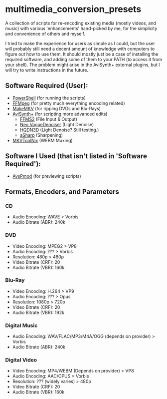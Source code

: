# multimedia_conversion_presets
A collection of scripts for re-encoding existing media (mostly videos, and music) with various 'enhancements' hand-picked by me, for the simplicity and convenience of others and myself.

I tried to make the experience for users as simple as I could, but the user will probably still need a decent amount of knowledge with computers to figure out how to use them. It should mostly just be a case of installing the required software, and adding some of them to your PATH (to access it from your shell). The problem might arise in the AviSynth+ external plugins, but I will try to write instructions in the future.

## Software Required (User):
- [PowerShell](https://github.com/PowerShell/PowerShell/releases) (for running the scripts)
- [FFMpeg](https://github.com/BtbN/FFmpeg-Builds/releases) (for pretty much everything encoding related)
- [MakeMKV](https://www.makemkv.com/download/) (for ripping DVDs and Blu-Rays)
- [AviSynth+](https://github.com/AviSynth/AviSynthPlus/releases/) (for scripting more advanced edits)
  - [FFMS2](https://github.com/FFMS/ffms2/releases) (File Input & Output)
  - [Neo VagueDenoiser](https://github.com/HomeOfAviSynthPlusEvolution/neo_Vague_Denoiser/releases) (Light Denoise)
  - [HQDN3D](https://github.com/Asd-g/AviSynth-hqdn3d/releases) (Light Denoise? Still testing.)
  - [aSharp](https://github.com/Asd-g/AviSynth-ASharp/releases) (Sharpening)
- [MKVToolNix](https://mkvtoolnix.download/downloads.html) (WEBM Muxing)

## Software I Used (that isn't listed in 'Software Required'):
- [AvsPmod](https://github.com/gispos/AvsPmod/releases) (for previewing scripts)

## Formats, Encoders, and Parameters

### CD

- Audio Encoding: WAVE > Vorbis
- Audio Bitrate (ABR): 240k

### DVD

- Video Encoding: MPEG2 > VP8
- Audio Encoding: ??? > Vorbis
- Resolution: 480p > 480p
- Video Bitrate (CRF): 20
- Audio Bitrate (VBR): 160k

### Blu-Ray

- Video Encoding: H.264 > VP9
- Audio Encoding: ??? > Opus
- Resolution: 1080p > 720p
- Video Bitrate (CRF): 20
- Audio Bitrate (VBR): 192k

### Digital Music

- Audio Encoding: WAV/FLAC/MP3/M4A/OGG (depends on provider) > Vorbis
- Audio Bitrate (ABR): 240k

### Digital Video

- Video Encoding: MP4/WEBM (Depends on provider) > VP8
- Audio Encoding: AAC/OPUS > Vorbis
- Resolution: ??? (widely varies) > 480p
- Video Bitrate (CRF): 20
- Audio Bitrate (VBR): 160k
